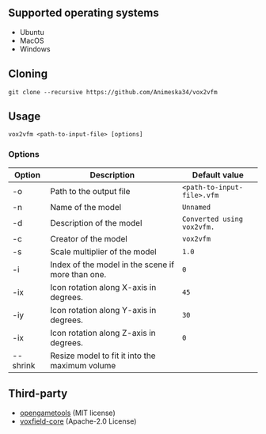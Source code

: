## Supported operating systems

* Ubuntu
* MacOS
* Windows

## Cloning

```
git clone --recursive https://github.com/Animeska34/vox2vfm
```

## Usage

```
vox2vfm <path-to-input-file> [options]
```

### Options

| Option   | Description                                       | Default value              |
|----------|---------------------------------------------------|----------------------------|
| -o       | Path to the output file                           | `<path-to-input-file>.vfm` |
| -n       | Name of the model                                 | `Unnamed`                  |
| -d       | Description of the model                          | `Converted using vox2vfm.` |
| -c       | Creator of the model                              | `vox2vfm`                  |
| -s       | Scale multiplier of the model                     | `1.0`                      |
| -i       | Index of the model in the scene if more than one. | `0`                        |
| -ix      | Icon rotation along X-axis in degrees.            | `45`                       |
| -iy      | Icon rotation along Y-axis in degrees.            | `30`                       |
| -ix      | Icon rotation along Z-axis in degrees.            | `0`                        |
| --shrink | Resize model to fit it into the maximum volume    |                            |

## Third-party

* [opengametools](https://github.com/jpaver/opengametools/) (MIT license)
* [voxfield-core](https://github.com/cfnptr/voxfield-core/) (Apache-2.0 License)
